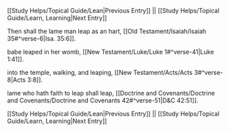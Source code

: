 [[Study Helps/Topical Guide/Lean|Previous Entry]]  ||  [[Study Helps/Topical Guide/Learn, Learning|Next Entry]]

 Then shall the lame man leap as an hart, [[Old Testament/Isaiah/Isaiah 35#^verse-6|Isa. 35:6]].

 babe leaped in her womb, [[New Testament/Luke/Luke 1#^verse-41|Luke 1:41]].

 into the temple, walking, and leaping, [[New Testament/Acts/Acts 3#^verse-8|Acts 3:8]].

 lame who hath faith to leap shall leap, [[Doctrine and Covenants/Doctrine and Covenants/Doctrine and Covenants 42#^verse-51|D&C 42:51]].

[[Study Helps/Topical Guide/Lean|Previous Entry]]  ||  [[Study Helps/Topical Guide/Learn, Learning|Next Entry]]